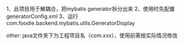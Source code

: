 1、此项目用于解耦合，把mybatis generator拆分出来
2、使用时先配置generatorConfig.xml
3、运行com.foodie.backend.mybatis.utils.GeneratorDisplay



other: java文件夹下为工程项目名（com.xxx），使用前需按实际情况修改